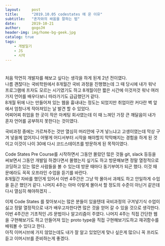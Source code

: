 ```yaml
---
layout:     post
title:      "2019.10.05 codestates 에 온 이유"
subtitle:   "혼자와의 싸움을 잘하는 법"
date:       2019-10-21
author:     gogoJH
header-img: img/home-bg-geek.jpg
catalog: true
tags:
    - 개발일기
    - JS
    - 시작
---
```

#
처음 막연히 개발자를 해보고 싶다는 생각을 하게 된게 2년 전이였다.  
나름 괜찮다는 국비학원에서 8개월간 국비 과정을 진행했는데 그 때 당시에 내가 워낙 프로그램에 프자도 모르는 시기였기도 하고 8개월이란 짧은 시간에 이것저것 워낙 여러가지 언어를 배우다보니 따라가기도 급급했던거 같다.  
8개월 뒤에 나는 만들어져 있는 웹을 흉내내는 정도는 되었지만 취업이란 커다란 벽 앞에서 엄청나게 작아져있는 날 발견 할 수 있었다.  
어찌어찌 취업을 한 곳이 작은 마케팅 회사였는데 이 때 느껴던 가장 큰 깨달음이 내가 혼자 언어를 공부하지 못한다는 것이였다.

국비과정 중에는 가르쳐주는 것만 열심히 머리안에 구겨 넣느냐고 고생이였는데 막상 구겨 넣을께 없어지니 어떻게 어디서부터 시작을 해야할지 막막해지는 경험을 하게 된 것이고 이것이 나이 30에 다시 코드스테이츠를 방문하게 된 목적이였다.

Code States Pre Course를 시작하면서 그동안 몰랐던 많은 것들 git, slack 등등을 써보면서 그동안 개발일 하겠다면서 몰했는지 싶기도 하고 방문해보면 정말 열정적으로 코딩하고 있는 많은 사람들을 볼 수 있는데 방문 때마다 동기부여가 되곤 했다. 이것 때문에라도 꼭꼭 오프라인 수업을 듣기를 바란다.  
8개월간 자바를 했던게 있어서 이번 4주간은 그냥 막 몰아서 과제도 하고 안일하게 수업을 듣곤 했던거 같다. 나머지 4주는 아마 이렇게 몰아서 할 정도의 수준이 아닌거 같은데 다시 열심히 해야하겠지 ..

이제 Code States 를 찾아보시는 많은 분들이 있을텐데 국비과정의 구겨넣기식 수업이 싫고 정말 열정적으로 내가 배우고자한다면 많은 것을 얻어 갈 수 있을 것으로 생각한다. 이번 4주간은 기초적인 JS 문법이나 알고리즘이 주였다. 나머지 4주는 직접 간단한 웹을 구현해보기도 하고 만들어져 있는 proto type을 직접 구현해보기도하고 재귀함수를 배워볼 수 있다고 한다.  
아직 이머시브에 가지 않았는데도 내가 잘 알고 있었던게 맞나 싶은게 많으니 꼭 프리도 듣고 이머시브를 준비하는게 좋겠다.
<!--stackedit_data:
eyJoaXN0b3J5IjpbMTg4MzM5MDU5OV19
-->